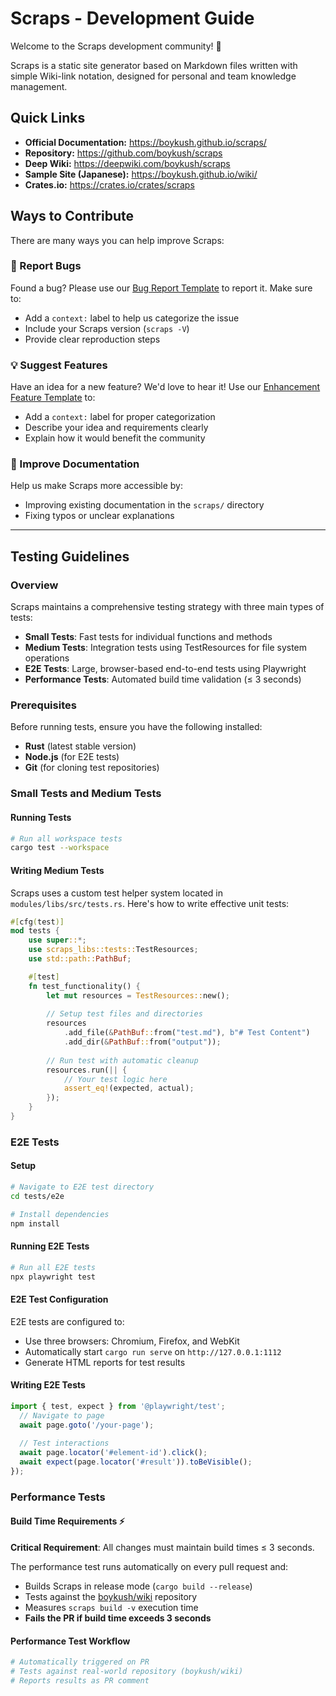 # Scraps - Development Guide

Welcome to the Scraps development community! 🎉

Scraps is a static site generator based on Markdown files written with simple Wiki-link notation, designed for personal and team knowledge management.

## Quick Links

- **Official Documentation:** https://boykush.github.io/scraps/
- **Repository:** https://github.com/boykush/scraps
- **Deep Wiki:** https://deepwiki.com/boykush/scraps
- **Sample Site (Japanese):** https://boykush.github.io/wiki/
- **Crates.io:** https://crates.io/crates/scraps

## Ways to Contribute

There are many ways you can help improve Scraps:

### 🐛 Report Bugs
Found a bug? Please use our [Bug Report Template](https://github.com/boykush/scraps/issues/new?assignees=&labels=bug&projects=&template=bug-report-template.md&title=) to report it. Make sure to:
- Add a `context:` label to help us categorize the issue
- Include your Scraps version (`scraps -V`)
- Provide clear reproduction steps

### 💡 Suggest Features
Have an idea for a new feature? We'd love to hear it! Use our [Enhancement Feature Template](https://github.com/boykush/scraps/issues/new?assignees=&labels=enhancement&projects=&template=enhancement-feature-template.md&title=) to:
- Add a `context:` label for proper categorization
- Describe your idea and requirements clearly
- Explain how it would benefit the community

### 📖 Improve Documentation
Help us make Scraps more accessible by:
- Improving existing documentation in the `scraps/` directory
- Fixing typos or unclear explanations

---

## Testing Guidelines

### Overview

Scraps maintains a comprehensive testing strategy with three main types of tests:
- **Small Tests**: Fast tests for individual functions and methods
- **Medium Tests**: Integration tests using TestResources for file system operations
- **E2E Tests**: Large, browser-based end-to-end tests using Playwright
- **Performance Tests**: Automated build time validation (≤ 3 seconds)

### Prerequisites

Before running tests, ensure you have the following installed:

- **Rust** (latest stable version)
- **Node.js** (for E2E tests)
- **Git** (for cloning test repositories)

### Small Tests and Medium Tests

#### Running Tests

```bash
# Run all workspace tests
cargo test --workspace
```

#### Writing Medium Tests

Scraps uses a custom test helper system located in `modules/libs/src/tests.rs`. Here's how to write effective unit tests:

```rust
#[cfg(test)]
mod tests {
    use super::*;
    use scraps_libs::tests::TestResources;
    use std::path::PathBuf;

    #[test]
    fn test_functionality() {
        let mut resources = TestResources::new();
        
        // Setup test files and directories
        resources
            .add_file(&PathBuf::from("test.md"), b"# Test Content")
            .add_dir(&PathBuf::from("output"));
        
        // Run test with automatic cleanup
        resources.run(|| {
            // Your test logic here
            assert_eq!(expected, actual);
        });
    }
}
```

### E2E Tests

#### Setup

```bash
# Navigate to E2E test directory
cd tests/e2e

# Install dependencies
npm install
```

#### Running E2E Tests

```bash
# Run all E2E tests
npx playwright test
```

#### E2E Test Configuration

E2E tests are configured to:
- Use three browsers: Chromium, Firefox, and WebKit
- Automatically start `cargo run serve` on `http://127.0.0.1:1112`
- Generate HTML reports for test results

#### Writing E2E Tests

```typescript
import { test, expect } from '@playwright/test';
  // Navigate to page
  await page.goto('/your-page');
  
  // Test interactions
  await page.locator('#element-id').click();
  await expect(page.locator('#result')).toBeVisible();
});
```

### Performance Tests

#### Build Time Requirements ⚡

**Critical Requirement**: All changes must maintain build times ≤ 3 seconds.

The performance test runs automatically on every pull request and:
- Builds Scraps in release mode (`cargo build --release`)
- Tests against the [boykush/wiki](https://github.com/boykush/wiki) repository
- Measures `scraps build -v` execution time
- **Fails the PR if build time exceeds 3 seconds**

#### Performance Test Workflow

```yaml
# Automatically triggered on PR
# Tests against real-world repository (boykush/wiki)
# Reports results as PR comment
```
